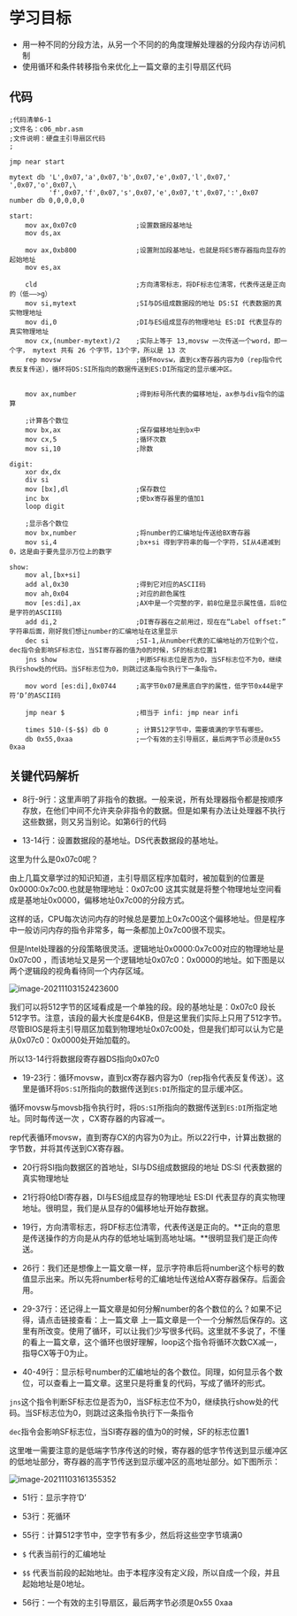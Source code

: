 # 学习目标

- 用一种不同的分段方法，从另一个不同的的角度理解处理器的分段内存访问机制
- 使用循环和条件转移指令来优化上一篇文章的主引导扇区代码

## 代码

```assembly
;代码清单6-1
;文件名：c06_mbr.asm
;文件说明：硬盘主引导扇区代码
; 

jmp near start

mytext db 'L',0x07,'a',0x07,'b',0x07,'e',0x07,'l',0x07,' ',0x07,'o',0x07,\
		  'f',0x07,'f',0x07,'s',0x07,'e',0x07,'t',0x07,':',0x07
number db 0,0,0,0,0

start:
    mov ax,0x07c0  				;设置数据段基地址 
    mov ds,ax

    mov ax,0xb800     			;设置附加段基地址，也就是将ES寄存器指向显存的起始地址 
    mov es,ax

    cld                  		;方向清零标志，将DF标志位清零，代表传送是正向的（低——>g）
    mov si,mytext        		;SI与DS组成数据段的地址 DS:SI 代表数据的真实物理地址                
    mov di,0             		;DI与ES组成显存的物理地址 ES:DI 代表显存的真实物理地址
    mov cx,(number-mytext)/2    ;实际上等于 13,movsw 一次传送一个word，即一个字， mytext 共有 26 个字节，13个字，所以是 13 次
    rep movsw            		;循环movsw，直到cx寄存器内容为0（rep指令代表反复传送），循环将DS:SI所指向的数据传送到ES:DI所指定的显示缓冲区。

    
    mov ax,number				;得到标号所代表的偏移地址，ax参与div指令的运算

    ;计算各个数位
    mov bx,ax					;保存偏移地址到bx中
    mov cx,5               		;循环次数 
    mov si,10              		;除数 

digit: 
    xor dx,dx
    div si
    mov [bx],dl            		;保存数位
    inc bx 				  		;使bx寄存器里的值加1
    loop digit

    ;显示各个数位
    mov bx,number 		  		;将number的汇编地址传送给BX寄存器
    mov si,4              		;bx+si 得到字符串的每一个字符，SI从4递减到0，这是由于要先显示万位上的数字

show:
    mov al,[bx+si]
    add al,0x30					;得到它对应的ASCII码
    mov ah,0x04		    		;对应的颜色属性
    mov [es:di],ax				;AX中是一个完整的字，前8位是显示属性值，后8位是字符的ASCII码
    add di,2	  				;DI寄存器在之前用过，现在在“Label offset:” 字符串后面，刚好我们想让number的汇编地址在这里显示
    dec si	      				;SI-1,从number代表的汇编地址的万位到个位，dec指令会影响SF标志位，当SI寄存器的值为0的时候，SF的标志位置1
    jns show	 				;判断SF标志位是否为0，当SF标志位不为0，继续执行show处的代码。当SF标志位为0，则跳过这条指令执行下一条指令。

    mov word [es:di],0x0744		;高字节0x07是黑底白字的属性，低字节0x44是字符‘D’的ASCII码

    jmp near $   				;相当于 infi: jmp near infi

    times 510-($-$$) db 0       ; 计算512字节中，需要填满的字节有哪些。
    db 0x55,0xaa   				;一个有效的主引导扇区，最后两字节必须是0x55 0xaa

```

## 关键代码解析

- 8行-9行：这里声明了非指令的数据。一般来说，所有处理器指令都是按顺序存放，在他们中间不允许夹杂非指令的数据。但是如果有办法让处理器不执行这些数据，则又另当别论。如第6行的代码

- 13-14行：设置数据段的基地址。DS代表数据段的基地址。

这里为什么是0x07c0呢？

由上几篇文章学过的知识知道，主引导扇区程序加载时，被加载到的位置是0x0000:0x7c00.也就是物理地址：0x07c00 这其实就是将整个物理地址空间看成是基地址0x0000，偏移地址0x7c00的分段方式。

这样的话，CPU每次访问内存的时候总是要加上0x7c00这个偏移地址。但是程序中一般访问内存的指令非常多，每一条都加上0x7c00很不现实。

但是Intel处理器的分段策略很灵活。逻辑地址0x0000:0x7c00对应的物理地址是0x07c00 ，而该地址又是另一个逻辑地址0x07c0：0x0000的地址。如下图是以两个逻辑段的视角看待同一个内存区域。

![image-20211103152423600](https://gitee.com/HappyBinbin/pcigo/raw/master/202111031524672.png)

我们可以将512字节的区域看成是一个单独的段。段的基地址是：0x07c0 段长512字节。注意，该段的最大长度是64KB，但是这里我们实际上只用了512字节。尽管BIOS是将主引导扇区加载到物理地址0x07c00处，但是我们却可以认为它是从0x07c0：0x0000处开始加载的。

所以13-14行将数据段寄存器DS指向0x07c0

- 19-23行：循环movsw，直到cx寄存器内容为0（rep指令代表反复传送）。这里是循环将`DS:SI`所指向的数据传送到`ES:DI`所指定的显示缓冲区。

循环movsw与movsb指令执行时，将`DS:SI`所指向的数据传送到`ES:DI`所指定地址。同时每传送一次 ，CX寄存器的内容减一。

rep代表循环movsw，直到寄存CX的内容为0为止。所以22行中，计算出数据的字节数，并将其传送到CX寄存器。

- 20行将SI指向数据区的首地址，SI与DS组成数据段的地址 DS:SI 代表数据的真实物理地址
- 21行将0给DI寄存器，DI与ES组成显存的物理地址 ES:DI 代表显存的真实物理地址。很明显，我们是从显存的0偏移地址开始存数据。

- 19行，方向清零标志，将DF标志位清零，代表传送是正向的。**正向的意思是传送操作的方向是从内存的低地址端到高地址端。**很明显我们是正向传送。
- 26行：我们还是想像上一篇文章一样，显示字符串后将number这个标号的数值显示出来。所以先将number标号的汇编地址传送给AX寄存器保存。后面会用。
- 29-37行：还记得上一篇文章是如何分解number的各个数位的么？如果不记得，请点击链接查看：上一篇文章 上一篇文章是一个一个分解然后保存的。这里有所改变。使用了循环，可以让我们少写很多代码。这里就不多说了，不懂的看上一篇文章，这个循环也很好理解，loop这个指令将循环次数CX减一，指导CX等于0为止。
- 40-49行：显示标号number的汇编地址的各个数位。同理，如何显示各个数位，可以查看上一篇文章。这里只是将重复的代码，写成了循环的形式。

`jns`这个指令判断SF标志位是否为0，当SF标志位不为0，继续执行show处的代码。当SF标志位为0，则跳过这条指令执行下一条指令

`dec`指令会影响SF标志位，当SI寄存器的值为0的时候，SF的标志位置1

这里唯一需要注意的是低端字节序传送的时候，寄存器的低字节传送到显示缓冲区的低地址部分，寄存器的高字节传送到显示缓冲区的高地址部分。如下图所示：

![image-20211103161355352](https://gitee.com/HappyBinbin/pcigo/raw/master/202111031613426.png)

- 51行：显示字符‘D’
- 53行：死循环
- 55行：计算512字节中，空字节有多少，然后将这些空字节填满0

- `$` 代表当前行的汇编地址
- `$$` 代表当前段的起始地址。由于本程序没有定义段，所以自成一个段，并且起始地址是0地址。

- 56行：一个有效的主引导扇区，最后两字节必须是0x55 0xaa















































